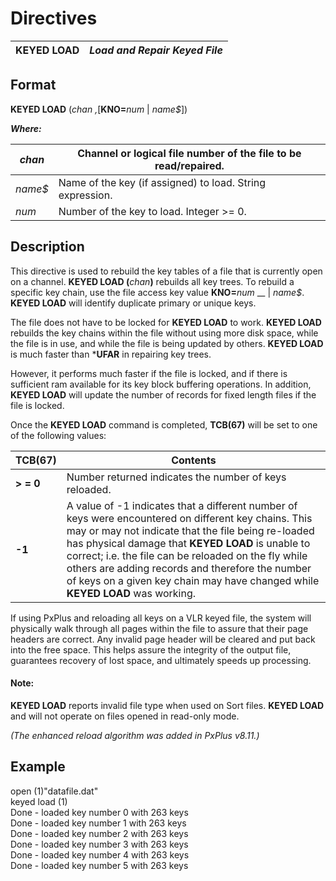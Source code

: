 # Directives 

**KEYED LOAD** |  **_Load and Repair Keyed File_**  
---|---  
  
##  Format

**KEYED LOAD** (_chan_ _,_[**KNO=**_num_ | _name$_])  
  
**_Where:_**

_chan_ |  Channel or logical file number of the file to be read/repaired.  
---|---  
_name$_ |  Name of the key (if assigned) to load. String expression.  
_num_ |  Number of the key to load. Integer >= 0.  
  
##  Description

This directive is used to rebuild the key tables of a file that is currently open on a channel. **KEYED LOAD (**_chan_**)** rebuilds all key trees. To rebuild a specific key chain, use the file access key value **KNO=**_num_ __ | _name$_. **KEYED LOAD** will identify duplicate primary or unique keys.

The file does not have to be locked for **KEYED LOAD** to work. **KEYED LOAD** rebuilds the key chains within the file without using more disk space, while the file is in use, and while the file is being updated by others. **KEYED LOAD** is much faster than ***UFAR** in repairing key trees. 

However, it performs much faster if the file is locked, and if there is sufficient ram available for its key block buffering operations. In addition, **KEYED LOAD** will update the number of records for fixed length files if the file is locked.

Once the **KEYED LOAD** command is completed, **TCB(67)** will be set to one of the following values:

**TCB(67)** |  **Contents**  
---|---  
**> = 0** |  Number returned indicates the number of keys reloaded.  
**-1** |  A value of -1 indicates that a different number of keys were encountered on different key chains. This may or may not indicate that the file being re-loaded has physical damage that **KEYED LOAD** is unable to correct; i.e. the file can be reloaded on the fly while others are adding records and therefore the number of keys on a given key chain may have changed while **KEYED LOAD** was working.  
  
If using PxPlus and reloading all keys on a VLR keyed file, the system will physically walk through all pages within the file to assure that their page headers are correct. Any invalid page header will be cleared and put back into the free space. This helps assure the integrity of the output file, guarantees recovery of lost space, and ultimately speeds up processing.

#### **Note:**  
**KEYED LOAD** reports invalid file type when used on Sort files. **KEYED LOAD** and will not operate on files opened in read-only mode.

_(The enhanced reload algorithm was added in PxPlus v8.11.)_

##  Example

open (1)"datafile.dat"  
keyed load (1)  
Done - loaded key number 0 with 263 keys  
Done - loaded key number 1 with 263 keys  
Done - loaded key number 2 with 263 keys  
Done - loaded key number 3 with 263 keys  
Done - loaded key number 4 with 263 keys  
Done - loaded key number 5 with 263 keys
